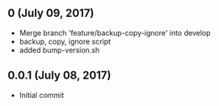 ## 0 (July 09, 2017)
  - Merge branch 'feature/backup-copy-ignore' into develop
  - backup, copy, ignore script
  - added bump-version.sh

## 0.0.1 (July 08, 2017)
  - Initial commit

